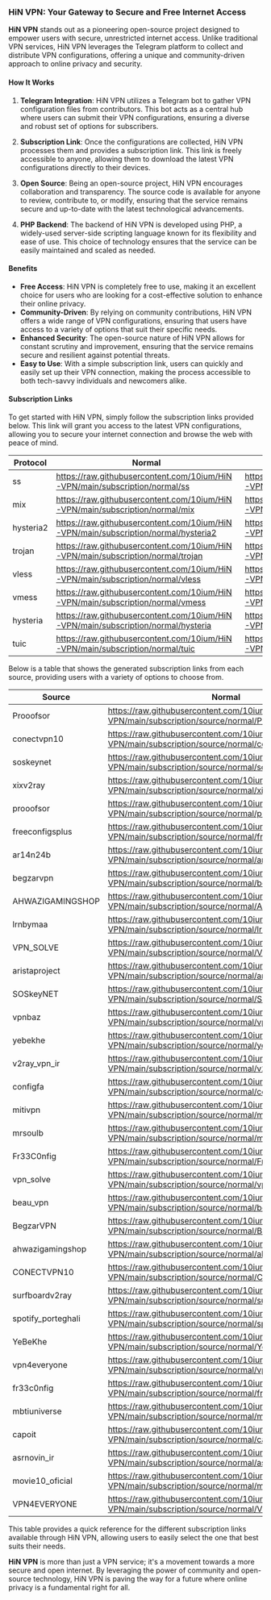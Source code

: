 ### HiN VPN: Your Gateway to Secure and Free Internet Access

**HiN VPN** stands out as a pioneering open-source project designed to empower users with secure, unrestricted internet access. Unlike traditional VPN services, HiN VPN leverages the Telegram platform to collect and distribute VPN configurations, offering a unique and community-driven approach to online privacy and security.
    
#### How It Works
    
1. **Telegram Integration**: HiN VPN utilizes a Telegram bot to gather VPN configuration files from contributors. This bot acts as a central hub where users can submit their VPN configurations, ensuring a diverse and robust set of options for subscribers.
    
2. **Subscription Link**: Once the configurations are collected, HiN VPN processes them and provides a subscription link. This link is freely accessible to anyone, allowing them to download the latest VPN configurations directly to their devices.
    
3. **Open Source**: Being an open-source project, HiN VPN encourages collaboration and transparency. The source code is available for anyone to review, contribute to, or modify, ensuring that the service remains secure and up-to-date with the latest technological advancements.
    
4. **PHP Backend**: The backend of HiN VPN is developed using PHP, a widely-used server-side scripting language known for its flexibility and ease of use. This choice of technology ensures that the service can be easily maintained and scaled as needed.
    
#### Benefits
    
- **Free Access**: HiN VPN is completely free to use, making it an excellent choice for users who are looking for a cost-effective solution to enhance their online privacy.
- **Community-Driven**: By relying on community contributions, HiN VPN offers a wide range of VPN configurations, ensuring that users have access to a variety of options that suit their specific needs.
- **Enhanced Security**: The open-source nature of HiN VPN allows for constant scrutiny and improvement, ensuring that the service remains secure and resilient against potential threats.
- **Easy to Use**: With a simple subscription link, users can quickly and easily set up their VPN connection, making the process accessible to both tech-savvy individuals and newcomers alike.
    
#### Subscription Links
    
To get started with HiN VPN, simply follow the subscription links provided below. This link will grant you access to the latest VPN configurations, allowing you to secure your internet connection and browse the web with peace of mind.
    
| Protocol | Normal | Base64 | Hiddify |
| -------- | ------ | ------ | ------- |
| ss | https://raw.githubusercontent.com/10ium/HiN-VPN/main/subscription/normal/ss | https://raw.githubusercontent.com/10ium/HiN-VPN/main/subscription/base64/ss | https://raw.githubusercontent.com/10ium/HiN-VPN/main/subscription/hiddify/ss |
| mix | https://raw.githubusercontent.com/10ium/HiN-VPN/main/subscription/normal/mix | https://raw.githubusercontent.com/10ium/HiN-VPN/main/subscription/base64/mix | https://raw.githubusercontent.com/10ium/HiN-VPN/main/subscription/hiddify/mix |
| hysteria2 | https://raw.githubusercontent.com/10ium/HiN-VPN/main/subscription/normal/hysteria2 | https://raw.githubusercontent.com/10ium/HiN-VPN/main/subscription/base64/hysteria2 | https://raw.githubusercontent.com/10ium/HiN-VPN/main/subscription/hiddify/hysteria2 |
| trojan | https://raw.githubusercontent.com/10ium/HiN-VPN/main/subscription/normal/trojan | https://raw.githubusercontent.com/10ium/HiN-VPN/main/subscription/base64/trojan | https://raw.githubusercontent.com/10ium/HiN-VPN/main/subscription/hiddify/trojan |
| vless | https://raw.githubusercontent.com/10ium/HiN-VPN/main/subscription/normal/vless | https://raw.githubusercontent.com/10ium/HiN-VPN/main/subscription/base64/vless | https://raw.githubusercontent.com/10ium/HiN-VPN/main/subscription/hiddify/vless |
| vmess | https://raw.githubusercontent.com/10ium/HiN-VPN/main/subscription/normal/vmess | https://raw.githubusercontent.com/10ium/HiN-VPN/main/subscription/base64/vmess | https://raw.githubusercontent.com/10ium/HiN-VPN/main/subscription/hiddify/vmess |
| hysteria | https://raw.githubusercontent.com/10ium/HiN-VPN/main/subscription/normal/hysteria | https://raw.githubusercontent.com/10ium/HiN-VPN/main/subscription/base64/hysteria | https://raw.githubusercontent.com/10ium/HiN-VPN/main/subscription/hiddify/hysteria |
| tuic | https://raw.githubusercontent.com/10ium/HiN-VPN/main/subscription/normal/tuic | https://raw.githubusercontent.com/10ium/HiN-VPN/main/subscription/base64/tuic | https://raw.githubusercontent.com/10ium/HiN-VPN/main/subscription/hiddify/tuic |

    
Below is a table that shows the generated subscription links from each source, providing users with a variety of options to choose from.
    
| Source | Normal | Base64 | Hiddify |
| ------ | ------ | ------ | ------- |
| Prooofsor | https://raw.githubusercontent.com/10ium/HiN-VPN/main/subscription/source/normal/Prooofsor | https://raw.githubusercontent.com/10ium/HiN-VPN/main/subscription/source/base64/Prooofsor | https://raw.githubusercontent.com/10ium/HiN-VPN/main/subscription/source/hiddify/Prooofsor |
| conectvpn10 | https://raw.githubusercontent.com/10ium/HiN-VPN/main/subscription/source/normal/conectvpn10 | https://raw.githubusercontent.com/10ium/HiN-VPN/main/subscription/source/base64/conectvpn10 | https://raw.githubusercontent.com/10ium/HiN-VPN/main/subscription/source/hiddify/conectvpn10 |
| soskeynet | https://raw.githubusercontent.com/10ium/HiN-VPN/main/subscription/source/normal/soskeynet | https://raw.githubusercontent.com/10ium/HiN-VPN/main/subscription/source/base64/soskeynet | https://raw.githubusercontent.com/10ium/HiN-VPN/main/subscription/source/hiddify/KevinZakarian |
| xixv2ray | https://raw.githubusercontent.com/10ium/HiN-VPN/main/subscription/source/normal/xixv2ray | https://raw.githubusercontent.com/10ium/HiN-VPN/main/subscription/source/base64/xixv2ray | https://raw.githubusercontent.com/10ium/HiN-VPN/main/subscription/source/hiddify/ProxyDaemi |
| prooofsor | https://raw.githubusercontent.com/10ium/HiN-VPN/main/subscription/source/normal/prooofsor | https://raw.githubusercontent.com/10ium/HiN-VPN/main/subscription/source/base64/prooofsor | https://raw.githubusercontent.com/10ium/HiN-VPN/main/subscription/source/hiddify/soskeynet |
| freeconfigsplus | https://raw.githubusercontent.com/10ium/HiN-VPN/main/subscription/source/normal/freeconfigsplus | https://raw.githubusercontent.com/10ium/HiN-VPN/main/subscription/source/base64/freeconfigsplus | https://raw.githubusercontent.com/10ium/HiN-VPN/main/subscription/source/hiddify/customv2ray |
| ar14n24b | https://raw.githubusercontent.com/10ium/HiN-VPN/main/subscription/source/normal/ar14n24b | https://raw.githubusercontent.com/10ium/HiN-VPN/main/subscription/source/base64/ar14n24b | https://raw.githubusercontent.com/10ium/HiN-VPN/main/subscription/source/hiddify/xixv2ray |
| begzarvpn | https://raw.githubusercontent.com/10ium/HiN-VPN/main/subscription/source/normal/begzarvpn | https://raw.githubusercontent.com/10ium/HiN-VPN/main/subscription/source/base64/begzarvpn | https://raw.githubusercontent.com/10ium/HiN-VPN/main/subscription/source/hiddify/prooofsor |
| AHWAZIGAMINGSHOP | https://raw.githubusercontent.com/10ium/HiN-VPN/main/subscription/source/normal/AHWAZIGAMINGSHOP | https://raw.githubusercontent.com/10ium/HiN-VPN/main/subscription/source/base64/AHWAZIGAMINGSHOP | https://raw.githubusercontent.com/10ium/HiN-VPN/main/subscription/source/hiddify/freeconfigsplus |
| lrnbymaa | https://raw.githubusercontent.com/10ium/HiN-VPN/main/subscription/source/normal/lrnbymaa | https://raw.githubusercontent.com/10ium/HiN-VPN/main/subscription/source/base64/lrnbymaa | https://raw.githubusercontent.com/10ium/HiN-VPN/main/subscription/source/hiddify/ar14n24b |
| VPN_SOLVE | https://raw.githubusercontent.com/10ium/HiN-VPN/main/subscription/source/normal/VPN_SOLVE | https://raw.githubusercontent.com/10ium/HiN-VPN/main/subscription/source/base64/VPN_SOLVE | https://raw.githubusercontent.com/10ium/HiN-VPN/main/subscription/source/hiddify/begzarvpn |
| aristaproject | https://raw.githubusercontent.com/10ium/HiN-VPN/main/subscription/source/normal/aristaproject | https://raw.githubusercontent.com/10ium/HiN-VPN/main/subscription/source/base64/aristaproject | https://raw.githubusercontent.com/10ium/HiN-VPN/main/subscription/source/hiddify/AHWAZIGAMINGSHOP |
| SOSkeyNET | https://raw.githubusercontent.com/10ium/HiN-VPN/main/subscription/source/normal/SOSkeyNET | https://raw.githubusercontent.com/10ium/HiN-VPN/main/subscription/source/base64/SOSkeyNET | https://raw.githubusercontent.com/10ium/HiN-VPN/main/subscription/source/hiddify/lrnbymaa |
| vpnbaz | https://raw.githubusercontent.com/10ium/HiN-VPN/main/subscription/source/normal/vpnbaz | https://raw.githubusercontent.com/10ium/HiN-VPN/main/subscription/source/base64/vpnbaz | https://raw.githubusercontent.com/10ium/HiN-VPN/main/subscription/source/hiddify/VPN_SOLVE |
| yebekhe | https://raw.githubusercontent.com/10ium/HiN-VPN/main/subscription/source/normal/yebekhe | https://raw.githubusercontent.com/10ium/HiN-VPN/main/subscription/source/base64/yebekhe | https://raw.githubusercontent.com/10ium/HiN-VPN/main/subscription/source/hiddify/aristaproject |
| v2ray_vpn_ir | https://raw.githubusercontent.com/10ium/HiN-VPN/main/subscription/source/normal/v2ray_vpn_ir | https://raw.githubusercontent.com/10ium/HiN-VPN/main/subscription/source/base64/v2ray_vpn_ir | https://raw.githubusercontent.com/10ium/HiN-VPN/main/subscription/source/hiddify/SOSkeyNET |
| configfa | https://raw.githubusercontent.com/10ium/HiN-VPN/main/subscription/source/normal/configfa | https://raw.githubusercontent.com/10ium/HiN-VPN/main/subscription/source/base64/configfa | https://raw.githubusercontent.com/10ium/HiN-VPN/main/subscription/source/hiddify/vpnbaz |
| mitivpn | https://raw.githubusercontent.com/10ium/HiN-VPN/main/subscription/source/normal/mitivpn | https://raw.githubusercontent.com/10ium/HiN-VPN/main/subscription/source/base64/mitivpn | https://raw.githubusercontent.com/10ium/HiN-VPN/main/subscription/source/hiddify/yebekhe |
| mrsoulb | https://raw.githubusercontent.com/10ium/HiN-VPN/main/subscription/source/normal/mrsoulb | https://raw.githubusercontent.com/10ium/HiN-VPN/main/subscription/source/base64/mrsoulb | https://raw.githubusercontent.com/10ium/HiN-VPN/main/subscription/source/hiddify/v2ray_vpn_ir |
| Fr33C0nfig | https://raw.githubusercontent.com/10ium/HiN-VPN/main/subscription/source/normal/Fr33C0nfig | https://raw.githubusercontent.com/10ium/HiN-VPN/main/subscription/source/base64/Fr33C0nfig | https://raw.githubusercontent.com/10ium/HiN-VPN/main/subscription/source/hiddify/configfa |
| vpn_solve | https://raw.githubusercontent.com/10ium/HiN-VPN/main/subscription/source/normal/vpn_solve | https://raw.githubusercontent.com/10ium/HiN-VPN/main/subscription/source/base64/vpn_solve | https://raw.githubusercontent.com/10ium/HiN-VPN/main/subscription/source/hiddify/MARAMBASHI |
| beau_vpn | https://raw.githubusercontent.com/10ium/HiN-VPN/main/subscription/source/normal/beau_vpn | https://raw.githubusercontent.com/10ium/HiN-VPN/main/subscription/source/base64/beau_vpn | https://raw.githubusercontent.com/10ium/HiN-VPN/main/subscription/source/hiddify/mitivpn |
| BegzarVPN | https://raw.githubusercontent.com/10ium/HiN-VPN/main/subscription/source/normal/BegzarVPN | https://raw.githubusercontent.com/10ium/HiN-VPN/main/subscription/source/base64/BegzarVPN | https://raw.githubusercontent.com/10ium/HiN-VPN/main/subscription/source/hiddify/mrsoulb |
| ahwazigamingshop | https://raw.githubusercontent.com/10ium/HiN-VPN/main/subscription/source/normal/ahwazigamingshop | https://raw.githubusercontent.com/10ium/HiN-VPN/main/subscription/source/base64/ahwazigamingshop | https://raw.githubusercontent.com/10ium/HiN-VPN/main/subscription/source/hiddify/Fr33C0nfig |
| CONECTVPN10 | https://raw.githubusercontent.com/10ium/HiN-VPN/main/subscription/source/normal/CONECTVPN10 | https://raw.githubusercontent.com/10ium/HiN-VPN/main/subscription/source/base64/CONECTVPN10 | https://raw.githubusercontent.com/10ium/HiN-VPN/main/subscription/source/hiddify/meli_proxyy |
| surfboardv2ray | https://raw.githubusercontent.com/10ium/HiN-VPN/main/subscription/source/normal/surfboardv2ray | https://raw.githubusercontent.com/10ium/HiN-VPN/main/subscription/source/base64/surfboardv2ray | https://raw.githubusercontent.com/10ium/HiN-VPN/main/subscription/source/hiddify/vpn_solve |
| spotify_porteghali | https://raw.githubusercontent.com/10ium/HiN-VPN/main/subscription/source/normal/spotify_porteghali | https://raw.githubusercontent.com/10ium/HiN-VPN/main/subscription/source/base64/spotify_porteghali | https://raw.githubusercontent.com/10ium/HiN-VPN/main/subscription/source/hiddify/beau_vpn |
| YeBeKhe | https://raw.githubusercontent.com/10ium/HiN-VPN/main/subscription/source/normal/YeBeKhe | https://raw.githubusercontent.com/10ium/HiN-VPN/main/subscription/source/base64/YeBeKhe | https://raw.githubusercontent.com/10ium/HiN-VPN/main/subscription/source/hiddify/DirectVPN |
| vpn4everyone | https://raw.githubusercontent.com/10ium/HiN-VPN/main/subscription/source/normal/vpn4everyone | https://raw.githubusercontent.com/10ium/HiN-VPN/main/subscription/source/base64/vpn4everyone | https://raw.githubusercontent.com/10ium/HiN-VPN/main/subscription/source/hiddify/BegzarVPN |
| fr33c0nfig | https://raw.githubusercontent.com/10ium/HiN-VPN/main/subscription/source/normal/fr33c0nfig | https://raw.githubusercontent.com/10ium/HiN-VPN/main/subscription/source/base64/fr33c0nfig | https://raw.githubusercontent.com/10ium/HiN-VPN/main/subscription/source/hiddify/ahwazigamingshop |
| mbtiuniverse | https://raw.githubusercontent.com/10ium/HiN-VPN/main/subscription/source/normal/mbtiuniverse | https://raw.githubusercontent.com/10ium/HiN-VPN/main/subscription/source/base64/mbtiuniverse | https://raw.githubusercontent.com/10ium/HiN-VPN/main/subscription/source/hiddify/CONECTVPN10 |
| capoit | https://raw.githubusercontent.com/10ium/HiN-VPN/main/subscription/source/normal/capoit | https://raw.githubusercontent.com/10ium/HiN-VPN/main/subscription/source/base64/capoit | https://raw.githubusercontent.com/10ium/HiN-VPN/main/subscription/source/hiddify/surfboardv2ray |
| asrnovin_ir | https://raw.githubusercontent.com/10ium/HiN-VPN/main/subscription/source/normal/asrnovin_ir | https://raw.githubusercontent.com/10ium/HiN-VPN/main/subscription/source/base64/asrnovin_ir | https://raw.githubusercontent.com/10ium/HiN-VPN/main/subscription/source/hiddify/PrivateVPN |
| movie10_oficial | https://raw.githubusercontent.com/10ium/HiN-VPN/main/subscription/source/normal/movie10_oficial | https://raw.githubusercontent.com/10ium/HiN-VPN/main/subscription/source/base64/movie10_oficial | https://raw.githubusercontent.com/10ium/HiN-VPN/main/subscription/source/hiddify/spotify_porteghali |
| VPN4EVERYONE | https://raw.githubusercontent.com/10ium/HiN-VPN/main/subscription/source/normal/VPN4EVERYONE | https://raw.githubusercontent.com/10ium/HiN-VPN/main/subscription/source/base64/VPN4EVERYONE | https://raw.githubusercontent.com/10ium/HiN-VPN/main/subscription/source/hiddify/vpnz4 |

    
This table provides a quick reference for the different subscription links available through HiN VPN, allowing users to easily select the one that best suits their needs.
    
**HiN VPN** is more than just a VPN service; it's a movement towards a more secure and open internet. By leveraging the power of community and open-source technology, HiN VPN is paving the way for a future where online privacy is a fundamental right for all.